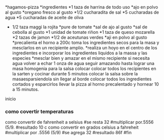  *hagamos-pizza
*ingredientes
*1 taza de harrina de todo uso
*ajo en polvo al gusto
*oregano fresco al gusto 
*1/2 cucharadita de sal 
*5 cucharadas de agua
*5 cucharadas de aceite de oliva
* 1/2 taza maggi la rojita
*pure de tomate
*sal de ajo al gusto
*sal de cebolla al gusto
*1 unidad de tomate riñon
*1 taza de queso mozarella
*2 tazas de jamon
*1/2 de aceutunas verdes
*aji en polvo al gusto
*precalienta el horno a 200c toma los ingredientes secos para la masa y mesclarlos en un recipiente amplio.
*realiza un hoyo en el centro de los ingredientes e incorporar los ingredientes liquidos a la massa y las especies
*mesclar bien y amazar en el mismo recipiente
si necesita agua volver a echar 1 onza de agua
seguir amazando hasta lograr una masa homogenia
para la salsa colocar colocar todos los recipientes en la sarten y cocinar durante 5 minutos
colocar la salsa sobre la masaesparsiendola sin llegar al borde
colocar todos los ingredientes cortados y esparcirlos
llevar la pizza al horno precalentado y hornear 10 a 15 minutos.



inicio
### como covertir temperaturas
como convertir de fahrenheit a selsius
#se resta 32
#multiplicar por.5556 (5/9.
#resultado 10 c 
como convertir en grados celsius a fahreheit
#multiplicar por .5556 (5/9)
#se agrega 32
#resultado 86f
#fin


